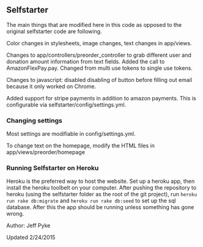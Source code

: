 ## Selfstarter ##
The main things that are modified here in this code as opposed to the original selfstarter code are following.

Color changes in stylesheets, image changes, text changes in app/views.

Changes to app/controllers/preorder_controller to grab different user and donation amount information from text fields. Added the call to AmazonFlexPay.pay. Changed from multi use tokens to single use tokens.

Changes to javascript: disabled disabling of button before filling out email because it only worked on Chrome.

Added support for stripe payments in addition to amazon payments. This
is configurable via selfstarter/config/settings.yml.

### Changing settings ###

Most settings are modifiable in config/settings.yml.

To change text on the homepage, modify the HTML files in
app/views/preorder/homepage

### Running Selfstarter on Heroku ###

Heroku is the preferred way to host the website. Set up a heroku app, then install the heroku toolbelt on your computer. After pushing the repository to heroku (using the selfstarter folder as the root of the git project), run ``` heroku run
rake db:migrate ``` and ``` heroku run rake db:seed ``` to set up the sql database. After this the app should be running unless something has gone wrong.

Author: Jeff Pyke

Updated 2/24/2015
